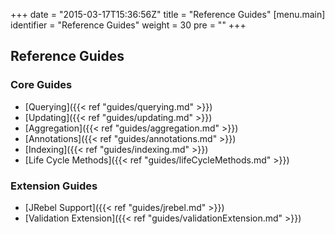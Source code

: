 +++
date = "2015-03-17T15:36:56Z"
title = "Reference Guides"
[menu.main]
  identifier = "Reference Guides"
  weight = 30
  pre = "<i class='fa fa-book'></i>"
+++

## Reference Guides

### Core Guides
* [Querying]({{< ref "guides/querying.md" >}})
* [Updating]({{< ref "guides/updating.md" >}})
* [Aggregation]({{< ref "guides/aggregation.md" >}})
* [Annotations]({{< ref "guides/annotations.md" >}})
* [Indexing]({{< ref "guides/indexing.md" >}})
* [Life Cycle Methods]({{< ref "guides/lifeCycleMethods.md" >}})

### Extension Guides
* [JRebel Support]({{< ref "guides/jrebel.md" >}})
* [Validation Extension]({{< ref "guides/validationExtension.md" >}})

